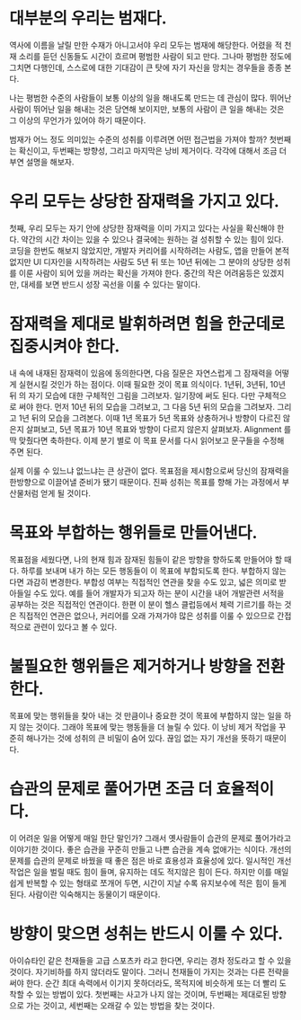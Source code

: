 # 대부분의 우리는 범재다.
역사에 이름을 날릴 만한 수재가 아니고서야 우리 모두는 범재에 해당한다. 어렸을 적 천재 소리를 듣던 신동들도 시간이 흐르며 평범한 사람이 되고 만다. 그나마 평범한 정도에 그치면 다행인데, 스스로에 대한 기대감이 큰 탓에 자기 자신을 망치는 경우들을 종종 본다.

나는 평범한 수준의 사람들이 보통 이상의 일을 해내도록 만드는 데 관심이 많다. 뛰어난 사람이 뛰어난 일을 해내는 것은 당연해 보이지만, 보통의 사람이 큰 일을 해내는 것은 그 이상의 무언가가 있어야 하기 때문이다.

범재가 어느 정도 의미있는 수준의 성취를 이루려면 어떤 접근법을 가져야 할까? 첫번째는 확신이고, 두번째는 방향성, 그리고 마지막은 낭비 제거이다. 각각에 대해서 조금 더 부연 설명을 해보자.

# 우리 모두는 상당한 잠재력을 가지고 있다.
첫째, 우리 모두는 자기 안에 상당한 잠재력을 이미 가지고 있다는 사실을 확신해야 한다. 약간의 시간 차이는 있을 수 있으나 결국에는 원하는 걸 성취할 수 있는 힘이 있다. 코딩을 한번도 해보지 않았지만, 개발자 커리어를 시작하려는 사람도, 앱을 만들어 본적 없지만 UI 디자인을 시작하려는 사람도 5년 뒤 또는 10년 뒤에는 그 분야의 상당한 성취를 이룬 사람이 되어 있을 꺼라는 확신을 가져야 한다. 중간의 작은 어려움등은 있겠지만, 대세를 보면 반드시 성장 곡선을 이룰 수 있다는 말이다.

# 잠재력을 제대로 발휘하려면 힘을 한군데로 집중시켜야 한다.
내 속에 내재된 잠재력이 있음에 동의한다면, 다음 질문은 자연스럽게 그 잠재력을 어떻게 실현시킬 것인가 하는 점이다. 이때 필요한 것이 목표 의식이다. 1년뒤, 3년뒤, 10년뒤 의 자기 모습에 대한 구체적인 그림을 그려보자. 일기장에 써도 된다. 다만 구체적으로 써야 한다. 먼저 10년 뒤의 모습을 그려보고, 그 다음 5년 뒤의 모습을 그려보자. 그리고 1년 뒤의 모습을 그려본다. 이때 1년 목표가 5년 목표와 상충하거나 방향이 다르진 않은지 살펴보고, 5년 목표가 10년 목표와 방향이 다르지 않은지 살펴보자. Alignment 를 딱 맞췄다면 축하한다. 이제 분기 별로 이 목표 문서를 다시 읽어보고 문구들을 수정해 주면 된다.

실제 이룰 수 있느냐 없느냐는 큰 상관이 없다. 목표점을 제시함으로써 당신의 잠재력을 한방향으로 이끌어낼 준비가 됐기 때문이다. 진짜 성취는 목표를 향해 가는 과정에서 부산물처럼 얻게 될 것이다.

# 목표와 부합하는 행위들로 만들어낸다.
목표점을 세웠다면, 나의 현재 힘과 잠재된 힘들이 같은 방향을 향하도록 만들어야 할 때다. 하루를 보내며 내가 하는 모든 행동들이 이 목표에 부합되도록 한다. 부합하지 않는 다면 과감히 변경한다. 부합성 여부는 직접적인 연관을 찾을 수도 있고, 넓은 의미로 받아들일 수도 있다. 예를 들어 개발자가 되고자 하는 분이 시간을 내어 개발관련 서적을 공부하는 것은 직접적인 연관이다. 한편 이 분이 헬스 클럽등에서 체력 기르기를 하는 것은 직접적인 연관은 없으나, 커리어를 오래 가져가야 많은 성취를 이룰 수 있으므로 간접적으로 관련이 있다고 볼 수 있다.

# 불필요한 행위들은 제거하거나 방향을 전환한다.
목표에 맞는 행위들을 찾아 내는 것 만큼이나 중요한 것이 목표에 부합하지 않는 일을 하지 않는 것이다. 그래야 목표에 맞는 행동들을 더 늘릴 수 있다. 이 낭비 제거 작업을 꾸준히 해나가는 것에 성취의 큰 비밀이 숨어 있다. 끊임 없는 자기 개선을 뜻하기 때문이다.

# 습관의 문제로 풀어가면 조금 더 효율적이다.
이 어려운 일을 어떻게 매일 한단 말인가? 그래서 옛사람들이 습관의 문제로 풀어가라고 이야기한 것이다. 좋은 습관을 꾸준히 만들고 나쁜 습관을 계속 없애가는 식이다. 개선의 문제를 습관의 문제로 바꿨을 때 좋은 점은 바로 효용성과 효율성에 있다. 일시적인 개선작업은 일을 벌릴 때도 힘이 들며, 유지하는 데도 적지않은 힘이 든다. 하지만 이를 매일 쉽게 반복할 수 있는 형태로 쪼개어 두면, 시간이 지날 수록 유지보수에 적은 힘이 들게 된다. 사람이란 익숙해지는 동물이기 때문이다.

# 방향이 맞으면 성취는 반드시 이룰 수 있다.
아이슈타인 같은 천재들을 고급 스포츠카 라고 한다면, 우리는 경차 정도라고 할 수 있을 것이다. 자기비하를 하지 않더라도 말이다. 그러니 천재들이 가지는 것과는 다른 전략을 써야 한다. 순간 최대 속력에서 이기지 못하더라도, 목적지에 비슷하게 또는 더 빨리 도착할 수 있는 방법이 있다. 첫번째는 사고가 나지 않는 것이며, 두번째는 제대로된 방향으로 가는 것이고, 세번째는 오래갈 수 있는 방법을 찾는 것이다.
